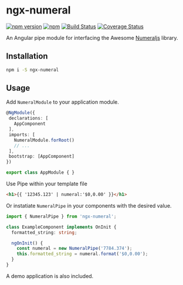 # ngx-numeral
[![npm version](https://badge.fury.io/js/ngx-numeral.svg)](https://badge.fury.io/js/ngx-numeral)
[![npm](https://img.shields.io/npm/dt/ngx-numeral.svg?label=npm%20downloads)](https://www.npmjs.com/package/ngx-numeral)
[![Build Status](https://travis-ci.org/jogboms/ngx-numeral.svg?branch=master)](https://travis-ci.org/jogboms/ngx-numeral)
[![Coverage Status](https://coveralls.io/repos/github/jogboms/ngx-numeral/badge.svg?branch=master&cacheBuster=1)](https://coveralls.io/github/jogboms/ngx-numeral?branch=master)

An Angular pipe module for interfacing the Awesome [Numeraljs](http://numeraljs.com/) library.

## Installation

 ```bash
 npm i -S ngx-numeral
 ```

## Usage

Add `NumeralModule` to your application module.

 ```ts
@NgModule({
  declarations: [
    AppComponent
  ],
  imports: [
    NumeralModule.forRoot()
    // ...
  ],
  bootstrap: [AppComponent]
})

export class AppModule { }
```

Use Pipe within your template file

``` html
<h1>{{ '12345.123' | numeral:'$0,0.00' }}</h1>
```

Or instatiate `NumeralPipe` in your components with the desired value.

```ts
import { NumeralPipe } from 'ngx-numeral';

class ExampleComponent implements OnInit {
  formatted_string: string;

  ngOnInit() {
    const numeral = new NumeralPipe('7784.374');
    this.formatted_string = numeral.format('$0,0.00');
  }
}
```

A demo application is also included.
